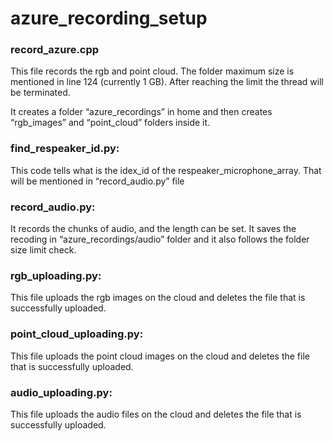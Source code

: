 # azure_recording_setup
### record_azure.cpp

This file records the rgb and point cloud. The folder maximum size is mentioned in line 124 (currently 1 GB). After reaching the limit the thread will be terminated. 

It creates a folder “azure_recordings” in home and then creates “rgb_images” and “point_cloud” folders inside it.  

### find_respeaker_id.py: 

This code tells what is the idex_id of the respeaker_microphone_array. That will be mentioned in “record_audio.py” file 

### record_audio.py: 

It records the chunks of audio, and the length can be set. It saves the recoding in “azure_recordings/audio” folder and it also follows the folder size limit check. 

### rgb_uploading.py: 

This file uploads the rgb images on the cloud and deletes the file that is successfully uploaded. 

### point_cloud_uploading.py: 

This file uploads the point cloud images on the cloud and deletes the file that is successfully uploaded. 

### audio_uploading.py: 

This file uploads the audio files on the cloud and deletes the file that is successfully uploaded. 

 
